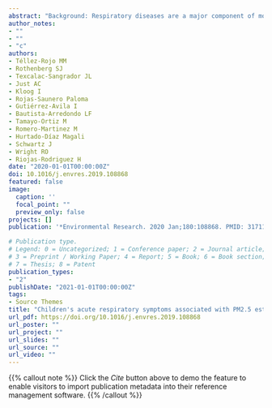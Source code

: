 ```yaml
---
abstract: "Background: Respiratory diseases are a major component of morbidity in children and their symptoms may be spatially and temporally exacerbated by exposure gradients of fine particulate matter (PM2.5) in large polluted urban areas, like the Mexico City Metropolitan Area (MCMA). Objectives: To analyze the association between satellite-derived and interpolated PM2.5 estimates with children's (≤9 years old) acute respiratory symptoms (ARS) in two probabilistic samples representing the MCMA. Methods: We obtained ARS data from the 2006 and 2012 National Surveys for Health and Nutrition (ENSaNut). Two week average exposure to PM2.5 was assessed for each household with spatial estimates from a hybrid model with satellite measurements of aerosol optical depth (AOD-PM2.5) and also with interpolated PM2.5 measurements from ground stations, from the Mexico City monitoring network (MNW-PM2.5). We used survey-adjusted logistic regressions to analyze the association between PM2.5 estimates and ARS reported on children. Results: A total of 1,005 and 1,233 children were surveyed in 2006 and 2012 representing 3.1 and 3.5 million children, respectively. For the same years and over the periods of study, the estimated prevalence of ARS decreased from 49.4% (95% CI: 44.9,53.9%) to 37.8% (95% CI: 34,41.7%). AOD-PM2.5 and MNW-PM2.5 estimates were associated with significantly higher reports of ARS in children 0–4 years old [OR2006 = 1.29 (95% (CI): 0.99,1.68) and OR2006 = 1.24 (95% CI: 1.08,1.42), respectively]. We observed positive non-significant associations in 2012 in both age groups and in 2006 for children 5–9 years old. No statistically significant differences in health effect estimates of PM2.5 were found comparing AOD-PM2.5 or MNW-PM2.5 for exposure assessment. Conclusions: Our findings suggest that PM2.5 is a risk factor for the prevalence of ARS in children and expand the growing evidence of the utility of new satellite AOD-based methods for estimating health effects from acute exposure to PM2.5."
author_notes:
- ""
- ""
- "c"
authors: 
- Téllez-Rojo MM
- Rothenberg SJ
- Texcalac-Sangrador JL
- Just AC
- Kloog I
- Rojas-Saunero Paloma
- Gutiérrez-Avila I
- Bautista-Arredondo LF
- Tamayo-Ortiz M
- Romero-Martinez M
- Hurtado-Díaz Magali
- Schwartz J
- Wright RO
- Riojas-Rodriguez H
date: "2020-01-01T00:00:00Z"
doi: 10.1016/j.envres.2019.108868
featured: false
image:
  caption: ''
  focal_point: ""
  preview_only: false
projects: []
publication: '*Environmental Research. 2020 Jan;180:108868. PMID: 31711659.*'

# Publication type.
# Legend: 0 = Uncategorized; 1 = Conference paper; 2 = Journal article;
# 3 = Preprint / Working Paper; 4 = Report; 5 = Book; 6 = Book section;
# 7 = Thesis; 8 = Patent
publication_types:
- "2"
publishDate: "2021-01-01T00:00:00Z"
tags:
- Source Themes
title: "Children's acute respiratory symptoms associated with PM2.5 estimates in two sequential representative surveys from the Mexico City Metropolitan Area"
url_pdf: https://doi.org/10.1016/j.envres.2019.108868
url_poster: ""
url_project: ""
url_slides: ""
url_source: ""
url_video: ""
---
```


{{% callout note %}}
Click the *Cite* button above to demo the feature to enable visitors to import publication metadata into their reference management software.
{{% /callout %}}
